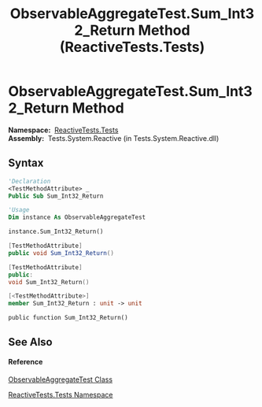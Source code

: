 ﻿---
title: ObservableAggregateTest.Sum_Int32_Return Method  (ReactiveTests.Tests)
TOCTitle: Sum_Int32_Return Method
ms:assetid: M:ReactiveTests.Tests.ObservableAggregateTest.Sum_Int32_Return
ms:mtpsurl: https://msdn.microsoft.com/en-us/library/reactivetests.tests.observableaggregatetest.sum_int32_return(v=VS.103)
ms:contentKeyID: 36619512
ms.date: 06/28/2011
mtps_version: v=VS.103
f1_keywords:
- ReactiveTests.Tests.ObservableAggregateTest.Sum_Int32_Return
dev_langs:
- CSharp
- JScript
- VB
- FSharp
- c++
---

# ObservableAggregateTest.Sum\_Int32\_Return Method

**Namespace:**  [ReactiveTests.Tests](hh289046\(v=vs.103\).md)  
**Assembly:**  Tests.System.Reactive (in Tests.System.Reactive.dll)

## Syntax

``` vb
'Declaration
<TestMethodAttribute> _
Public Sub Sum_Int32_Return
```

``` vb
'Usage
Dim instance As ObservableAggregateTest

instance.Sum_Int32_Return()
```

``` csharp
[TestMethodAttribute]
public void Sum_Int32_Return()
```

``` c++
[TestMethodAttribute]
public:
void Sum_Int32_Return()
```

``` fsharp
[<TestMethodAttribute>]
member Sum_Int32_Return : unit -> unit 
```

``` jscript
public function Sum_Int32_Return()
```

## See Also

#### Reference

[ObservableAggregateTest Class](hh314823\(v=vs.103\).md)

[ReactiveTests.Tests Namespace](hh289046\(v=vs.103\).md)

